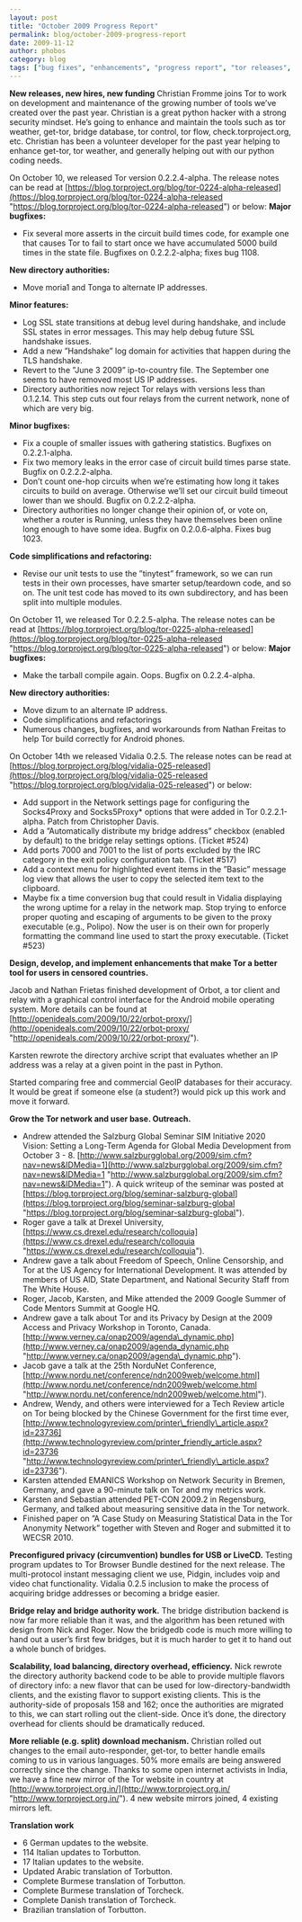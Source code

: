 ```yaml
---
layout: post
title: "October 2009 Progress Report"
permalink: blog/october-2009-progress-report
date: 2009-11-12
author: phobos
category: blog
tags: ["bug fixes", "enhancements", "progress report", "tor releases", "vidalia releases"]
---
```


 **New releases, new hires, new funding**
Christian Fromme joins Tor to work on development and maintenance of the growing number of tools we’ve created over the past year. Christian is a great python hacker with a strong security mindset. He’s going to enhance and maintain the tools such as tor weather, get-tor, bridge database, tor control, tor flow, check.torproject.org, etc. Christian has been a volunteer developer for the past year helping to enhance get-tor, tor weather, and generally helping out with our python coding needs.

On October 10, we released Tor version 0.2.2.4-alpha. The release notes can be read at [https://blog.torproject.org/blog/tor-0224-alpha-released](https://blog.torproject.org/blog/tor-0224-alpha-released "https://blog.torproject.org/blog/tor-0224-alpha-released") or below:
**Major bugfixes:**

- Fix several more asserts in the circuit build times code, for example one that causes Tor to fail to start once we have accumulated 5000 build times in the state file. Bugfixes on 0.2.2.2-alpha; fixes bug 1108.

**New directory authorities:**

- Move moria1 and Tonga to alternate IP addresses.

**Minor features:**

- Log SSL state transitions at debug level during handshake, and include SSL states in error messages. This may help debug future SSL handshake issues.
- Add a new ”Handshake” log domain for activities that happen during the TLS handshake.
- Revert to the ”June 3 2009” ip-to-country file. The September one seems to have removed most US IP addresses.
- Directory authorities now reject Tor relays with versions less than 0.1.2.14. This step cuts out four relays from the current network, none of which are very big.

**Minor bugfixes:**

- Fix a couple of smaller issues with gathering statistics. Bugfixes on 0.2.2.1-alpha.
- Fix two memory leaks in the error case of circuit build times parse state. Bugfix on 0.2.2.2-alpha.
- Don’t count one-hop circuits when we’re estimating how long it takes circuits to build on average. Otherwise we’ll set our circuit build timeout lower than we should. Bugfix on 0.2.2.2-alpha.
- Directory authorities no longer change their opinion of, or vote on, whether a router is Running, unless they have themselves been online long enough to have some idea. Bugfix on 0.2.0.6-alpha. Fixes bug 1023.

**Code simplifications and refactoring:**

- Revise our unit tests to use the ”tinytest” framework, so we can run tests in their own processes, have smarter setup/teardown code, and so on. The unit test code has moved to its own subdirectory, and has been split into multiple modules.

On October 11, we released Tor 0.2.2.5-alpha. The release notes can be read at [https://blog.torproject.org/blog/tor-0225-alpha-released](https://blog.torproject.org/blog/tor-0225-alpha-released "https://blog.torproject.org/blog/tor-0225-alpha-released") or below:
**Major bugfixes:**

- Make the tarball compile again. Oops. Bugfix on 0.2.2.4-alpha.

**New directory authorities:**

- Move dizum to an alternate IP address.
- Code simplifications and refactorings
- Numerous changes, bugfixes, and workarounds from Nathan Freitas to help Tor build correctly for Android phones.

On October 14th we released Vidalia 0.2.5. The release notes can be read at [https://blog.torproject.org/blog/vidalia-025-released](https://blog.torproject.org/blog/vidalia-025-released "https://blog.torproject.org/blog/vidalia-025-released") or below:

- Add support in the Network settings page for configuring the Socks4Proxy and Socks5Proxy\* options that were added in Tor 0.2.2.1-alpha. Patch from Christopher Davis.
- Add a ”Automatically distribute my bridge address” checkbox (enabled by default) to the bridge relay settings options. (Ticket #524)
- Add ports 7000 and 7001 to the list of ports excluded by the IRC category in the exit policy configuration tab. (Ticket #517)
- Add a context menu for highlighted event items in the ”Basic” message log view that allows the user to copy the selected item text to the clipboard.
- Maybe fix a time conversion bug that could result in Vidalia displaying the wrong uptime for a relay in the network map. Stop trying to enforce proper quoting and escaping of arguments to be given to the proxy executable (e.g., Polipo). Now the user is on their own for properly formatting the command line used to start the proxy executable. (Ticket #523)

**Design, develop, and implement enhancements that make Tor a better tool for users in censored countries.**

Jacob and Nathan Frietas finished development of Orbot, a tor client and relay with a graphical control interface for the Android mobile operating system. More details can be found at [http://openideals.com/2009/10/22/orbot-proxy/](http://openideals.com/2009/10/22/orbot-proxy/ "http://openideals.com/2009/10/22/orbot-proxy/").

Karsten rewrote the directory archive script that evaluates whether an IP address was a relay at a given point in the past in Python.

Started comparing free and commercial GeoIP databases for their accuracy. It would be great if someone else (a student?) would pick up this work and move it forward.

**Grow the Tor network and user base. Outreach.**

- Andrew attended the Salzburg Global Seminar SIM Initiative 2020 Vision: Setting a Long-Term Agenda for Global Media Development from October 3 - 8. [http://www.salzburgglobal.org/2009/sim.cfm?nav=news&IDMedia=1](http://www.salzburgglobal.org/2009/sim.cfm?nav=news&IDMedia=1 "http://www.salzburgglobal.org/2009/sim.cfm?nav=news&IDMedia=1"). A quick writeup of the seminar was posted at [https://blog.torproject.org/blog/seminar-salzburg-global](https://blog.torproject.org/blog/seminar-salzburg-global "https://blog.torproject.org/blog/seminar-salzburg-global").
- Roger gave a talk at Drexel University, [https://www.cs.drexel.edu/research/colloquia](https://www.cs.drexel.edu/research/colloquia "https://www.cs.drexel.edu/research/colloquia").
- Andrew gave a talk about Freedom of Speech, Online Censorship, and Tor at the US Agency for International Development. It was attended by members of US AID, State Department, and National Security Staff from The White House.
- Roger, Jacob, Karsten, and Mike attended the 2009 Google Summer of Code Mentors Summit at Google HQ.
- Andrew gave a talk about Tor and its Privacy by Design at the 2009 Access and Privacy Workshop in Toronto, Canada. [http://www.verney.ca/onap2009/agenda\_dynamic.php](http://www.verney.ca/onap2009/agenda_dynamic.php "http://www.verney.ca/onap2009/agenda\_dynamic.php").
- Jacob gave a talk at the 25th NorduNet Conference, [http://www.nordu.net/conference/ndn2009web/welcome.html](http://www.nordu.net/conference/ndn2009web/welcome.html "http://www.nordu.net/conference/ndn2009web/welcome.html").
- Andrew, Wendy, and others were interviewed for a Tech Review article on Tor being blocked by the Chinese Government for the first time ever, [http://www.technologyreview.com/printer\_friendly\_article.aspx?id=23736](http://www.technologyreview.com/printer_friendly_article.aspx?id=23736 "http://www.technologyreview.com/printer\_friendly\_article.aspx?id=23736").
- Karsten attended EMANICS Workshop on Network Security in Bremen, Germany, and gave a 90-minute talk on Tor and my metrics work.
- Karsten and Sebastian attended PET-CON 2009.2 in Regensburg, Germany, and talked about measuring sensitive data in the Tor network.
- Finished paper on ”A Case Study on Measuring Statistical Data in the Tor Anonymity Network” together with Steven and Roger and submitted it to WECSR 2010.

**Preconfigured privacy (circumvention) bundles for USB or LiveCD.**
Testing program updates to Tor Browser Bundle destined for the next release. The multi-protocol instant messaging client we use, Pidgin, includes voip and video chat functionality. Vidalia 0.2.5 inclusion to make the process of acquiring bridge addresses or becoming a bridge easier.

**Bridge relay and bridge authority work.**
The bridge distribution backend is now far more reliable than it was, and the algorithm has been retuned with design from Nick and Roger. Now the bridgedb code is much more willing to hand out a user’s first few bridges, but it is much harder to get it to hand out a whole bunch of bridges.

**Scalability, load balancing, directory overhead, efficiency.**
Nick rewrote the directory authority backend code to be able to provide multiple flavors of directory info: a new flavor that can be used for low-directory-bandwidth clients, and the existing flavor to support existing clients. This is the authority-side of proposals 158 and 162; once the authorities are migrated to this, we can start rolling out the client-side. Once it’s done, the directory overhead for clients should be dramatically reduced.

**More reliable (e.g. split) download mechanism.**
Christian rolled out changes to the email auto-responder, get-tor, to better handle emails coming to us in various languages. 50% more emails are being answered correctly since the change.
Thanks to some open internet activists in India, we have a fine new mirror of the Tor website in country at [http://www.torproject.org.in/](http://www.torproject.org.in/ "http://www.torproject.org.in/").
4 new website mirrors joined, 4 existing mirrors left.

**Translation work**

- 6 German updates to the website.
- 114 Italian updates to Torbutton.
- 17 Italian updates to the website.
- Updated Arabic translation of Torbutton.
- Complete Burmese translation of Torbutton.
- Complete Burmese translation of Torcheck.
- Complete Danish translation of Torcheck.
- Brazilian translation of Torbutton.

